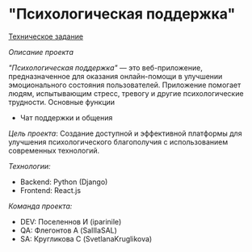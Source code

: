 # "Психологическая поддержка"

[Техническое задание](Техническое%20задание.md)

*Описание проекта*

*"Психологическая поддержка"* — это веб-приложение, предназначенное для оказания онлайн-помощи в улучшении эмоционального состояния пользователей. Приложение помогает людям, испытывающим стресс, тревогу и другие психологические трудности.
Основные функции

* Чат поддержки и общения


*Цель проекта*:
Создание доступной и эффективной платформы для улучшения психологического благополучия с использованием современных технологий.

*Технологии:*
* Backend: Python (Django)
* Frontend: React.js

*Команда проекта:*
* DEV: Поселеннов И (iparinile)
* QA: Флегонтов А (SaIIIaSAL)
* SA: Кругликова С (SvetlanaKruglikova)
